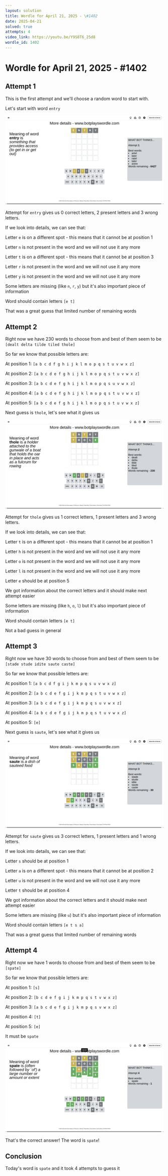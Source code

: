 ```yaml
---
layout: solution
title: Wordle for April 21, 2025 - \#1402
date: 2025-04-21
solved: true
attempts: 4
video_link: https://youtu.be/Y9S8T6_25d8
wordle_id: 1402
---
```


# Wordle for April 21, 2025 - \#1402

## Attempt 1

This is the first attempt and we'll choose a random word to start with.

Let's start with word `entry`

![Attempt 1](2025-04-21/attempt-1.png)

Attempt for `entry` gives us 0 correct letters, 2 present letters and 3 wrong letters.

If we look into details, we can see that:

Letter `e` is on a different spot - this means that it cannot be at position 1

Letter `n` is not present in the word and we will not use it any more

Letter `t` is on a different spot - this means that it cannot be at position 3

Letter `r` is not present in the word and we will not use it any more

Letter `y` is not present in the word and we will not use it any more

Some letters are missing (like `n`, `r`, `y`) but it's also important piece of information

Word should contain letters `[e t]`

That was a great guess that limited number of remaining words



## Attempt 2

Right now we have 230 words to choose from and best of them seem to be `[dealt delta tilde tiled thole]`

So far we know that possible letters are:

At position 1: `[a b c d f g h i j k l m o p q s t u v w x z]`

At position 2: `[a b c d e f g h i j k l m o p q s t u v w x z]`

At position 3: `[a b c d e f g h i j k l m o p q s u v w x z]`

At position 4: `[a b c d e f g h i j k l m o p q s t u v w x z]`

At position 5: `[a b c d e f g h i j k l m o p q s t u v w x z]`

Next guess is `thole`, let's see what it gives us

![Attempt 2](2025-04-21/attempt-2.png)

Attempt for `thole` gives us 1 correct letters, 1 present letters and 3 wrong letters.

If we look into details, we can see that:

Letter `t` is on a different spot - this means that it cannot be at position 1

Letter `h` is not present in the word and we will not use it any more

Letter `o` is not present in the word and we will not use it any more

Letter `l` is not present in the word and we will not use it any more

Letter `e` should be at position 5

We got information about the correct letters and it should make next attempt easier

Some letters are missing (like `h`, `o`, `l`) but it's also important piece of information

Word should contain letters `[e t]`

Not a bad guess in general



## Attempt 3

Right now we have 30 words to choose from and best of them seem to be `[stade stude idite saute caste]`

So far we know that possible letters are:

At position 1: `[a b c d f g i j k m p q s u v w x z]`

At position 2: `[a b c d e f g i j k m p q s t u v w x z]`

At position 3: `[a b c d e f g i j k m p q s u v w x z]`

At position 4: `[a b c d e f g i j k m p q s t u v w x z]`

At position 5: `[e]`

Next guess is `saute`, let's see what it gives us

![Attempt 3](2025-04-21/attempt-3.png)

Attempt for `saute` gives us 3 correct letters, 1 present letters and 1 wrong letters.

If we look into details, we can see that:

Letter `s` should be at position 1

Letter `a` is on a different spot - this means that it cannot be at position 2

Letter `u` is not present in the word and we will not use it any more

Letter `t` should be at position 4

We got information about the correct letters and it should make next attempt easier

Some letters are missing (like `u`) but it's also important piece of information

Word should contain letters `[e t s a]`

That was a great guess that limited number of remaining words



## Attempt 4

Right now we have 1 words to choose from and best of them seem to be `[spate]`

So far we know that possible letters are:

At position 1: `[s]`

At position 2: `[b c d e f g i j k m p q s t v w x z]`

At position 3: `[a b c d e f g i j k m p q s v w x z]`

At position 4: `[t]`

At position 5: `[e]`

It must be `spate`

![Attempt 4](2025-04-21/attempt-4.png)

That's the correct answer! The word is `spate`!

## Conclusion

Today's word is `spate` and it took 4 attempts to guess it

